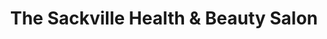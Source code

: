 ---
title: "The Sackville Health & Beauty Salon"
url: /bexhill-on-sea/the-sackville-health-und-beauty-salon/
shop: Kosmetik
---